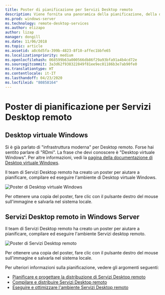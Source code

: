 ```yaml
---
title: Poster di pianificazione per Servizi Desktop remoto
description: Viene fornita una panoramica della pianificazione, della distribuzione e dell'esecuzione di Servizi Desktop remoto
ms.prod: windows-server
ms.technology: remote-desktop-services
ms.author: elizapo
author: lizap
manager: dongill
ms.date: 11/06/2018
ms.topic: article
ms.assetid: a8c6d5fa-399b-4823-8f10-affec1bbfe65
ms.localizationpriority: medium
ms.openlocfilehash: 068599b63a000566db86f29a93bfa91a4b4cd72e
ms.sourcegitcommit: 3a3d62f938322849f81ee9ec01186b3e7ab90fe0
ms.translationtype: HT
ms.contentlocale: it-IT
ms.lasthandoff: 04/23/2020
ms.locfileid: "80858164"
---
```

# <a name="remote-desktop-services---planning-poster"></a>Poster di pianificazione per Servizi Desktop remoto

## <a name="windows-virtual-desktop"></a>Desktop virtuale Windows

Si è già parlato di "infrastruttura moderna" per Desktop remoto. Forse hai sentito parlare di "RDmi". La frase che devi conoscere è "Desktop virtuale Windows". Per altre informazioni, vedi la [pagina della documentazione di Desktop virtuale Windows](https://docs.microsoft.com/azure/virtual-desktop/).

Il team di Servizi Desktop remoto ha creato un poster per aiutare a pianificare, compilare ed eseguire l'ambiente di Desktop virtuale Windows.

![Poster di Desktop virtuale Windows](./media/wvd-poster-download.png)

Per ottenere una copia del poster, fare clic con il pulsante destro del mouse sull'immagine e salvarla nel sistema locale.

## <a name="remote-desktop-services-in-windows-server"></a>Servizi Desktop remoto in Windows Server

Il team di Servizi Desktop remoto ha creato un poster per aiutare a pianificare, compilare ed eseguire l'ambiente Servizi desktop remoto.

![Poster di Servizi Desktop remoto](./media/rds-poster-download.png)

Per ottenere una copia del poster, fare clic con il pulsante destro del mouse sull'immagine e salvarla nel sistema locale.

Per ulteriori informazioni sulla pianificazione, vedere gli argomenti seguenti:

- [Pianificare e progettare la distribuzione di Servizi Desktop remoto](rds-plan-and-design.md)
- [Compilare e distribuire Servizi Desktop remoto](rds-build-and-deploy.md)
- [Eseguire e ottimizzare l'ambiente Servizi Desktop remoto](rds-run-and-tune.md)
